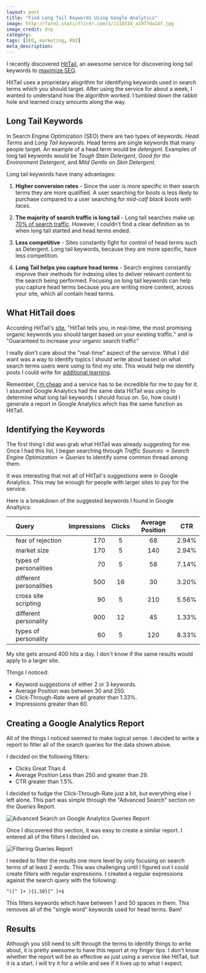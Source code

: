```yaml
---
layout: post
title: "Find Long Tail Keywords Using Google Analytics"
image: http://farm1.staticflickr.com/1/1110334_a1977da14f.jpg
image_credit: drp
category: 
tags: [SEO, marketing, ROI]
meta_description: 
---
```

I recently discovered [HitTail](http://www.hittail.com), an awesome service for discovering long tail keywords to [maximize SEO][1].

[1]: /2012/10/seo-layout-and-site-tips/

HitTail uses a proprietary alogrithm for identifying keywords used in search terms which you should target. After using the service for about a week, I wanted to understand how the algorithm worked. I tumbled down the rabbit hole and learned crazy amounts along the way.

## Long Tail Keywords

In Search Engine Optimization (SEO) there are two types of keywords. _Head Terms_ and _Long Tail keywords_. Head terms are single keywords that many people target. An example of a head term would be _detergent_. Examples of long tail keywords would be _Tough Stain Detergent_, _Good for the Environment Detergent_, and _Mild Gentle on Skin Detergent_.

Long tail keywords have many advantages:

1. __Higher conversion rates__ - Since the user is more specific in their search terms they are more qualified. A user searching for _boots_ is less likely to purchase compared to a user searching for _mid-calf black boots with laces_.

2. __The majority of search traffic is long tail__ - Long tail searches make up [70% of search traffic](http://www.seomoz.org/beginners-guide-to-seo/keyword-research). However, I couldn't find a clear definition as to when long tail started and head terms ended.

3. __Less competitive__ - Sites constantly fight for control of head terms such as Detergent. Long tail keywords, because they are more specific, have less competition.

4. __Long Tail helps you capture head terms__ - Search engines constantly improve their methods for indexing sites to deliver relevant content to the search being performed. Focusing on long tail keywords can help you capture head terms because you are writing more content, across your site, which all contain head terms.
 
## What HitTail does
According HitTail's [site](http://www.hittail.com/why.asp), "HitTail tells you, in real-time, the most promising organic keywords you should target based on your existing traffic." and is "Guaranteed to increase your organic search traffic"

I really don't care about the "real-time" aspect of the service. What I did want was a way to identify topics I should write about based on what search terms users were using to find my site. This would help me identify posts I could write for [additional learning](/2012/06/challenge-yourself-always-learn/).

Remember, [I'm cheap](/2012/10/im-cheap-products-i-pay-for-have-to-be-awesome/) and a service has to be incredible for me to pay for it. I assumed Google Analytics had the same data HitTail was using to determine what long tail keywords I should focus on. So, how could I generate a report in Google Analytics which has the same function as HitTail.

## Identifying the Keywords

The first thing I did was grab what HitTail was already suggesting for me. Once I had this list, I began searching through _Traffic Sources -> Search Engine Optimization -> Queries_ to identify some common thread among them.

It was interesting that not all of HitTail's suggestions were in Google Analytics. This may be enough for people with larger sites to pay for the service. 

Here is a breakdown of the suggested keywords I found in Google Analtyics:

<table class="table">
<thead>
<tr>
<th></th>
<th align="left"> Query </th>
<th align="right"> Impressions </th>
<th align="center"> Clicks </th>
<th align="center"> Average Position </th>
<th align="center"> CTR </th>
</tr>
</thead>
<tbody>
<tr>
<td></td>
<td align="left"> fear of rejection       </td>
<td align="right"> 170 </td>
<td align="center">  5  </td>
<td align="center"> 68  </td>
<td align="center"> 2.94% </td>
</tr>
<tr>
<td></td>
<td align="left"> market size             </td>
<td align="right"> 170 </td>
<td align="center">  5  </td>
<td align="center"> 140 </td>
<td align="center"> 2.94% </td>
</tr>
<tr>
<td></td>
<td align="left"> types of personalities  </td>
<td align="right"> 70  </td>
<td align="center">  5  </td>
<td align="center"> 58  </td>
<td align="center"> 7.14% </td>
</tr>
<tr>
<td></td>
<td align="left"> different personalities </td>
<td align="right"> 500 </td>
<td align="center">  16 </td>
<td align="center"> 30  </td>
<td align="center"> 3.20% </td>
</tr>
<tr>
<td></td>
<td align="left"> cross site scripting    </td>
<td align="right"> 90  </td>
<td align="center">  5  </td>
<td align="center"> 210 </td>
<td align="center"> 5.56% </td>
</tr>
<tr>
<td></td>
<td align="left"> different personality   </td>
<td align="right"> 900 </td>
<td align="center">  12 </td>
<td align="center"> 45  </td>
<td align="center"> 1.33% </td>
</tr>
<tr>
<td></td>
<td align="left"> types of personality    </td>
<td align="right"> 60  </td>
<td align="center">  5  </td>
<td align="center"> 120 </td>
<td align="center"> 8.33% </td>
</tr>
</tbody>
</table>



My site gets around 400 hits a day. I don't know if the same results would apply to a larger site.

Things I noticed:

* Keyword suggestions of either 2 or 3 keywords.
* Average Position was between 30 and 250.
* Click-Through-Rate were all greater than 1.33%.
* Impressions greater than 60.

## Creating a Google Analytics Report
All of the things I noticed seemed to make logical sense. I decided to write a report to filter all of the search queries for the data shown above.

I decided on the following filters:

* Clicks Great Than 4
* Average Position Less than 250 and greater than 29.
* CTR greater than 1.5%.

I decided to fudge the Click-Through-Rate just a bit, but everything else I left alone. This part was simple through the "Advanced Search" section on the _Queries_ Report.

![Advanced Search on Google Analytics Queries Report](http://f.cl.ly/items/3W053Y3N2B1W1v2K302p/AdvancedFilter.png)

Once I discovered this section, it was easy to create a similar report. I entered all of the filters I decided on.

![Filtering Queries Report](http://f.cl.ly/items/0a1p0x3Q1R2G1Z072j00/Screen%20shot%202012-10-22%20at%202.01.07%20PM.png)

I needed to filter the results one more level by only focusing on search terms of at least 2 words. This was challenging until I figured out I could create filters with regular expressions. I created a regular expressions against the search query with the following:

	^([^ ]+ ){1,50}[^ ]+$

This filters keywords which have between 1 and 50 spaces in them. This removes all of the "single word" keywords used for head terms. Bam!

## Results

Although you still need to sift through the terms to identify things to write about, it is pretty awesome to have this report at my finger tips. I don't know whether the report will be as effective as just using a service like HitTail, but it is a start. I will try it for a while and see if it lives up to what I expect.
